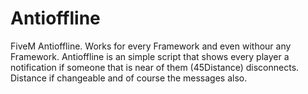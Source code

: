 # Antioffline
FiveM Antioffline. Works for every Framework and even withour any Framework. Antioffline is an simple script that shows every player a notification if someone that is near of them (45Distance) disconnects.
Distance if changeable and of course the messages also.
